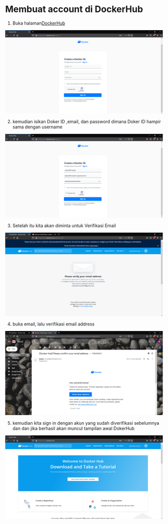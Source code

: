 # Membuat account di DockerHub

1. Buka halaman[DockerHub](https://hub.docker.com/signup)

![image](https://github.com/reyhanfernanda/UTS-tcc-175610078/blob/master/gambar-02.png)

2. kemudian isikan Doker ID ,email, dan password dimana Doker ID hampir sama dengan username

![image](https://github.com/reyhanfernanda/UTS-tcc-175610078/blob/master/gambar-03.png)

3. Setelah itu kita akan diminta untuk Verifikasi Email

![image](https://github.com/reyhanfernanda/UTS-tcc-175610078/blob/master/gambar-04.png)

4. buka email, lalu verifikasi email address

![image](https://github.com/reyhanfernanda/UTS-tcc-175610078/blob/master/gambar-05.png)

5. kemudian kita sign in dengan akun yang sudah diverifikasi sebelumnya dan dan jika berhasil akan muncul tampilan awal DokerHub

![image](https://github.com/reyhanfernanda/UTS-tcc-175610078/blob/master/gambar-06.png)
